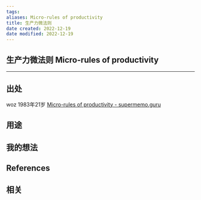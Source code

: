 ```yaml
---
tags: 
aliases: Micro-rules of productivity
title: 生产力微法则
date created: 2022-12-19
date modified: 2022-12-19
---
```


## 生产力微法则 Micro-rules of productivity
---



## 出处

woz 1983年21岁 [Micro-rules of productivity - supermemo.guru](https://supermemo.guru/wiki/Micro-rules_of_productivity)

## 用途




## 我的想法



## References



## 相关

